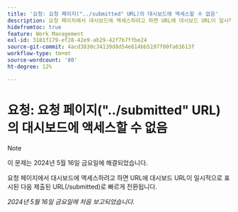 ```yaml
---
title: '요청: 요청 페이지("../submitted" URL)의 대시보드에 액세스할 수 없음'
description: 요청 페이지에서 대시보드에 액세스하려고 하면 URL에 대시보드 URL이 일시적으로 표시된 다음 제출된 URL(/submitted)로 빠르게 전환됩니다.
hidefromtoc: true
feature: Work Management
exl-id: 3181f179-ef28-42e9-ab29-42f7b7ffbe24
source-git-commit: 4acd3830c34139d8d54e614bb5197f00fa63613f
workflow-type: tm+mt
source-wordcount: '80'
ht-degree: 12%

---
```


# 요청: 요청 페이지(&quot;../submitted&quot; URL)의 대시보드에 액세스할 수 없음

>[!NOTE]
>
>이 문제는 2024년 5월 16일 금요일에 해결되었습니다.

요청 페이지에서 대시보드에 액세스하려고 하면 URL에 대시보드 URL이 일시적으로 표시된 다음 제출된 URL(/submitted)로 빠르게 전환됩니다.

_2024년 5월 16일 금요일에 처음 보고되었습니다._
